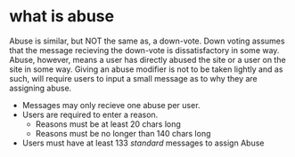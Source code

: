 # what is abuse

Abuse is similar, but NOT the same as, a down-vote. Down voting assumes that the message recieving the down-vote is dissatisfactory in some way. Abuse, however, means a user has directly abused the site or a user on the site in some way. Giving an abuse modifier is not to be taken lightly and as such, will require users to input a small message as to why they are assigning abuse.

* Messages may only recieve one abuse per user.
* Users are required to enter a reason.
  * Reasons must be at least 20 chars long
  * Reasons must be no longer than 140 chars long
* Users must have at least 133 _standard_ messages to assign Abuse